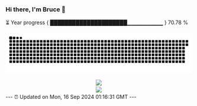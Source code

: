 ### Hi there, I'm Bruce 👋
⏳ Year progress { █████████████████████▁▁▁▁▁▁▁▁▁ } 70.78 %

![](https://raw.githubusercontent.com/Swiftie13st/Swiftie13st/main/assets/github-contribution-grid-snake-dark.svg)


<div align="center"> <img src="https://metrics.lecoq.io/Swiftie13st?template=classic&config.timezone=Asia%2FShanghai"> </div>

<div align="center"> <img src="https://github-readme-streak-stats.herokuapp.com/?user=Swiftie13st" /> </div>
---
⏰ Updated on Mon, 16 Sep 2024 01:16:31 GMT
---


